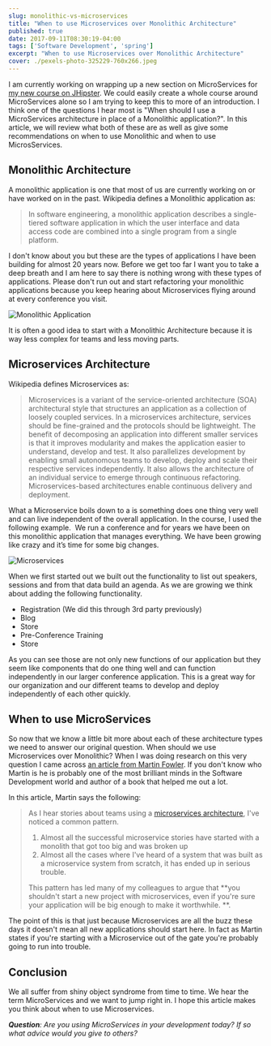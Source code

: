 ```yaml
---
slug: monolithic-vs-microservices
title: "When to use Microservices over Monolithic Architecture"
published: true
date: 2017-09-11T08:30:19-04:00
tags: ['Software Development', 'spring']
excerpt: "When to use Microservices over Monolithic Architecture"
cover: ./pexels-photo-325229-760x266.jpeg
---
```


I am currently working on wrapping up a new section on MicroServices for [my new course on JHipster](https://www.danvega.dev/jhipster). We could easily create a whole course around MicroServices alone so I am trying to keep this to more of an introduction. I think one of the questions I hear most is "When should I use a MicroServices architecture in place of a Monolithic application?". In this article, we will review what both of these are as well as give some recommendations on when to use Monolithic and when to use MicrosServices. 

## Monolithic Architecture

A monolithic application is one that most of us are currently working on or have worked on in the past. Wikipedia defines a Monolithic application as:

> In software engineering, a monolithic application describes a single-tiered software application in which the user interface and data access code are combined into a single program from a single platform.

I don't know about you but these are the types of applications I have been building for almost 20 years now. Before we get too far I want you to take a deep breath and I am here to say there is nothing wrong with these types of applications. Please don't run out and start refactoring your monolithic applications because you keep hearing about Microservices flying around at every conference you visit. 

![Monolithic Application](./road-street-sign-way-1-1024x682.jpg)

It is often a good idea to start with a Monolithic Architecture because it is way less complex for teams and less moving parts. 

## Microservices Architecture

Wikipedia defines Microservices as:

> <span style="s1">Microservices</span> <span style="s2">is a variant of the service-oriented architecture (SOA) architectural style that structures an application as a collection of loosely coupled services. In a microservices architecture, services should be fine-grained and the protocols should be lightweight. The benefit of decomposing an application into different smaller services is that it improves modularity and makes the application easier to understand, develop and test. It also parallelizes development by enabling small autonomous teams to develop, deploy and scale their respective services independently. It also allows the architecture of an individual service to emerge through continuous refactoring. Microservices-based architectures enable continuous delivery and deployment.</span>

What a Microservice boils down to a is something does one thing very well and can live independent of the overall application. In the course, I used the following example.  <span style="font-family: -apple-system, BlinkMacSystemFont, 'Segoe UI', Roboto, Oxygen-Sans, Ubuntu, Cantarell, 'Helvetica Neue', sans-serif;">We run a conference and for years we have been on this monolithic application that manages everything. We have been growing like crazy and it’s time for some big changes.</span>

![Microservices](./IMG_5429-1024x768.jpg)

When we first started out we built out the functionality to list out speakers, sessions and from that data build an agenda. As we are growing we think about adding the following functionality. 

*   Registration (We did this through 3rd party previously) 
*   Blog
*   Store
*   Pre-Conference Training
*   Store

As you can see those are not only new functions of our application but they seem like components that do one thing well and can function independently in our larger conference application. This is a great way for our organization and our different teams to develop and deploy independently of each other quickly. 

## When to use MicroServices

So now that we know a little bit more about each of these architecture types we need to answer our original question. When should we use Microservices over Monolithic? When I was doing research on this very question I came across [an article from Martin Fowler](https://martinfowler.com/bliki/MonolithFirst.html). If you don't know who Martin is he is probably one of the most brilliant minds in the Software Development world and author of a book that helped me out a lot. 

In this article, Martin says the following: 

> As I hear stories about teams using a [microservices architecture](https://martinfowler.com/articles/microservices.html), I've noticed a common pattern.
>
> 1.  Almost all the successful microservice stories have started with a monolith that got too big and was broken up
> 2.  Almost all the cases where I've heard of a system that was built as a microservice system from scratch, it has ended up in serious trouble.
>
> This pattern has led many of my colleagues to argue that **you shouldn't start a new project with microservices, even if you're sure your application will be big enough to make it worthwhile. **.

The point of this is that just because Microservices are all the buzz these days it doesn't mean all new applications should start here. In fact as Martin states if you're starting with a Microservice out of the gate you're probably going to run into trouble. 

## Conclusion

We all suffer from shiny object syndrome from time to time. We hear the term MicroServices and we want to jump right in. I hope this article makes you think about when to use Microservices.

_**Question**: Are you using MicroServices in your development today? If so what advice would you give to others?_
